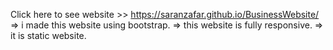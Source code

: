 Click here to see website >>  https://saranzafar.github.io/BusinessWebsite/
=> i made this website using bootstrap.
=> this website is fully responsive.
=> it is static website.
